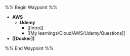 %% Begin Waypoint %%
- **AWS**
	- **Udemy**
		- [[Intro]]
		- [[My learnings/Cloud/AWS/Udemy/Questions]]
- **[[Docker]]**

%% End Waypoint %%
